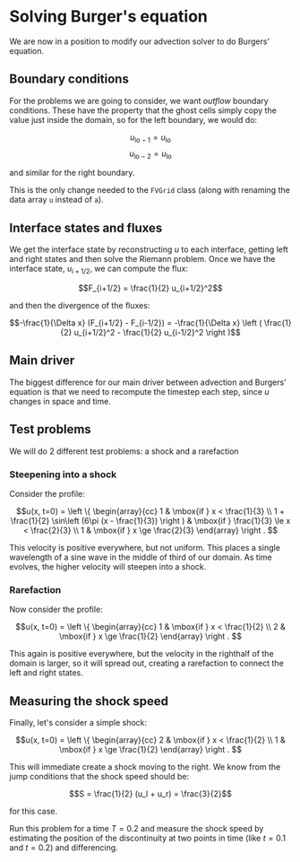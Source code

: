 # Solving Burger's equation

We are now in a position to modify our advection solver to do Burgers' equation.

## Boundary conditions

For the problems we are going to consider, we want *outflow* boundary conditions.  These
have the property that the ghost cells simply copy the value just inside the domain, so
for the left boundary, we would do:

$$u_{\mathrm{lo}-1} = u_{\mathrm{lo}}$$
$$u_{\mathrm{lo}-2} = u_{\mathrm{lo}}$$

and similar for the right boundary.

This is the only change needed to the `FVGrid` class (along with renaming the
data array `u` instead of `a`).

## Interface states and fluxes

We get the interface state by reconstructing $u$ to each interface,
getting left and right states and then solve the Riemann problem. Once we have the interface state, $u_{i+1/2}$, we can compute the flux:

$$F_{i+1/2} = \frac{1}{2} u_{i+1/2}^2$$

and then the divergence of the fluxes:

$$-\frac{1}{\Delta x} (F_{i+1/2} - F_{i-1/2}) = -\frac{1}{\Delta x} \left ( \frac{1}{2} u_{i+1/2}^2 - \frac{1}{2} u_{i-1/2}^2 \right )$$

## Main driver

The biggest difference for our main driver between advection and Burgers' equation is
that we need to recompute the timestep each step, since $u$ changes in space and time.

## Test problems

We will do 2 different test problems: a shock and a rarefaction

### Steepening into a shock

Consider the profile:

$$u(x, t=0) = \left \{ \begin{array}{cc} 1 & \mbox{if } x < \frac{1}{3} \\
                                1 + \frac{1}{2} \sin\left (6\pi (x - \frac{1}{3}) \right ) & \mbox{if } \frac{1}{3} \le x < \frac{2}{3} \\
                                1 & \mbox{if } x \ge \frac{2}{3} \end{array} \right .
$$

This velocity is positive everywhere, but not uniform.
This places a single wavelength of a sine wave in the middle of third of our domain.  As time evolves, the higher velocity will steepen into a shock.

### Rarefaction

Now consider the profile:

$$u(x, t=0) = \left \{ \begin{array}{cc} 1 & \mbox{if } x < \frac{1}{2} \\
                                2 & \mbox{if } x \ge \frac{1}{2} \end{array} \right .
$$

This again is positive everywhere, but the velocity in the righthalf of the domain is larger, so it will spread out, creating a rarefaction to connect the left and right states.

## Measuring the shock speed

Finally, let's consider a simple shock:

$$u(x, t=0) = \left \{ \begin{array}{cc} 2 & \mbox{if } x < \frac{1}{2} \\
                                1 & \mbox{if } x \ge \frac{1}{2} \end{array} \right .
$$

This will immediate create a shock moving to the right.  We know
from the jump conditions that the shock speed should be:

$$S = \frac{1}{2} (u_l + u_r) = \frac{3}{2}$$

for this case.  

Run this problem for a time $T = 0.2$ and measure the shock speed
by estimating the position of the discontinuity at two points in time (like $t = 0.1$ and $t = 0.2$) and differencing.



